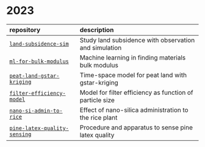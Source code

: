 # 2023

repository | description
:- | :-
[`land-subsidence-sim`](https://github.com/dudung/land-subsidence-sim) | Study land subsidence with observation and simulation 
[`ml-for-bulk-modulus`](https://github.com/dudung/ml-for-bulk-modulus) | Machine learning in finding materials bulk modulus
[`peat-land-gstar-kriging`](https://github.com/dudung/peat-land-gstar-kriging) | Time-space model for peat land with gstar-kriging
[`filter-efficiency-model`](https://github.com/dudung/filter-efficiency-model) | Model for filter efficiency as function of particle size 
[`nano-si-admin-to-rice`](https://github.com/dudung/nano-si-admin-to-rice) | Effect of nano-silica administration to the rice plant
[`pine-latex-quality-sensing`](https://github.com/dudung/pine-latex-quality-sensing) | Procedure and apparatus to sense pine latex quality
